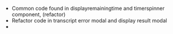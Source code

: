 - Common code found in displayremainingtime and timerspinner component, (refactor)
- Refactor code in transcript error modal and display result modal 
- 
